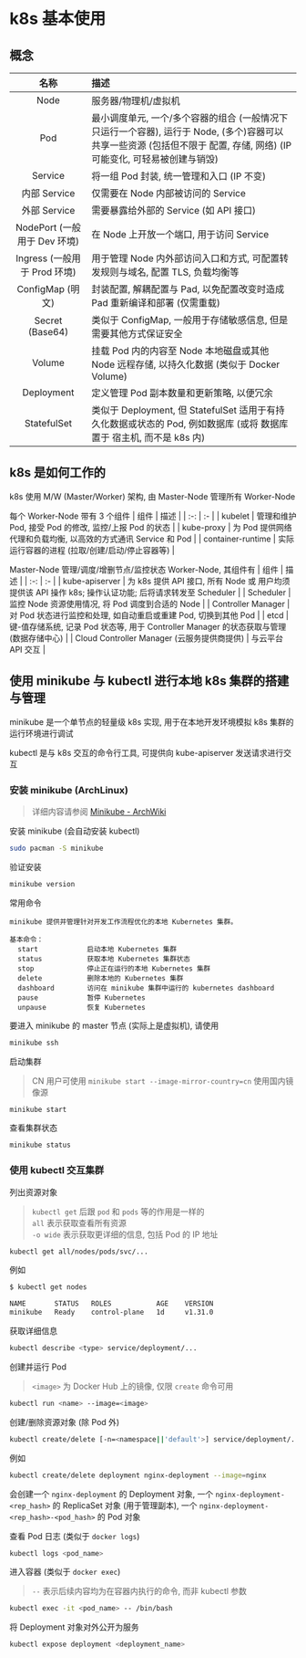 # k8s 基本使用

## 概念

|             名称              | 描述                                                                                                                                                                    |
| :---------------------------: | :---------------------------------------------------------------------------------------------------------------------------------------------------------------------- |
|             Node              | 服务器/物理机/虚拟机                                                                                                                                                    |
|              Pod              | 最小调度单元, 一个/多个容器的组合 (一般情况下只运行一个容器), 运行于 Node, (多个)容器可以共享一些资源 (包括但不限于 配置, 存储, 网络) (IP 可能变化, 可轻易被创建与销毁) |
|            Service            | 将一组 Pod 封装, 统一管理和入口 (IP 不变)                                                                                                                               |
|         内部 Service          | 仅需要在 Node 内部被访问的 Service                                                                                                                                      |
|         外部 Service          | 需要暴露给外部的 Service (如 API 接口)                                                                                                                                  |
| NodePort (一般用于 Dev 环境) | 在 Node 上开放一个端口, 用于访问 Service                                                                                                                                |
| Ingress (一般用于 Prod 环境)  | 用于管理 Node 内外部访问入口和方式, 可配置转发规则与域名, 配置 TLS, 负载均衡等                                                                                          |
|       ConfigMap (明文)        | 封装配置, 解耦配置与 Pad, 以免配置改变时造成 Pad 重新编译和部署 (仅需重载)                                                                                              |
|        Secret (Base64)        | 类似于 ConfigMap, 一般用于存储敏感信息, 但是需要其他方式保证安全                                                                                                        |
|            Volume             | 挂载 Pod 内的内容至 Node 本地磁盘或其他 Node 远程存储, 以持久化数据 (类似于 Docker Volume)                                                                              |
|          Deployment           | 定义管理 Pod 副本数量和更新策略, 以便冗余                                                                                                                               |
|          StatefulSet          | 类似于 Deployment, 但 StatefulSet 适用于有持久化数据或状态的 Pod, 例如数据库 (或将 数据库 置于 宿主机, 而不是 k8s 内)                                                   |

## k8s 是如何工作的

k8s 使用 M/W (Master/Worker) 架构, 由 Master-Node 管理所有 Worker-Node

每个 Worker-Node 带有 3 个组件
| 组件 | 描述 |
| :-: | :- |
| kubelet | 管理和维护 Pod, 接受 Pod 的修改, 监控/上报 Pod 的状态 |
| kube-proxy | 为 Pod 提供网络代理和负载均衡, 以高效的方式通讯 Service 和 Pod |
| container-runtime | 实际运行容器的进程 (拉取/创建/启动/停止容器等) |

Master-Node 管理/调度/增删节点/监控状态 Worker-Node, 其组件有
| 组件 | 描述 |
| :-: | :- |
| kube-apiserver | 为 k8s 提供 API 接口, 所有 Node 或 用户均须提供该 API 操作 k8s; 操作认证功能; 后将请求转发至 Scheduler |
| Scheduler | 监控 Node 资源使用情况, 将 Pod 调度到合适的 Node |
| Controller Manager | 对 Pod 状态进行监控和处理, 如自动重启或重建 Pod, 切换到其他 Pod |
| etcd | 键-值存储系统, 记录 Pod 状态等, 用于 Controller Manager 的状态获取与管理 (数据存储中心) |
| Cloud Controller Manager (云服务提供商提供) | 与云平台 API 交互 |

## 使用 minikube 与 kubectl 进行本地 k8s 集群的搭建与管理

minikube 是一个单节点的轻量级 k8s 实现, 用于在本地开发环境模拟 k8s 集群的运行环境进行调试

kubectl 是与 k8s 交互的命令行工具, 可提供向 kube-apiserver 发送请求进行交互

### 安装 minikube (ArchLinux)

> 详细内容请参阅 [Minikube - ArchWiki](https://wiki.archlinux.org/title/Minikube)

安装 minikube (会自动安装 kubectl)

```sh
sudo pacman -S minikube
```

验证安装

```sh
minikube version
```

常用命令

```
minikube 提供并管理针对开发工作流程优化的本地 Kubernetes 集群。

基本命令：
  start            启动本地 Kubernetes 集群
  status           获取本地 Kubernetes 集群状态
  stop             停止正在运行的本地 Kubernetes 集群
  delete           删除本地的 Kubernetes 集群
  dashboard        访问在 minikube 集群中运行的 kubernetes dashboard
  pause            暂停 Kubernetes
  unpause          恢复 Kubernetes
```

要进入 minikube 的 master 节点 (实际上是虚拟机), 请使用
```sh
minikube ssh
```

启动集群

> CN 用户可使用 `minikube start --image-mirror-country=cn` 使用国内镜像源

```sh
minikube start
```

查看集群状态

```sh
minikube status
```

### 使用 kubectl 交互集群

列出资源对象

> `kubectl get` 后跟 `pod` 和 `pods` 等的作用是一样的  
> `all` 表示获取查看所有资源  
> `-o wide` 表示获取更详细的信息, 包括 Pod 的 IP 地址

```sh
kubectl get all/nodes/pods/svc/...
```

例如

```sh
$ kubectl get nodes

NAME       STATUS   ROLES           AGE    VERSION
minikube   Ready    control-plane   1d     v1.31.0
```

获取详细信息

```sh
kubectl describe <type> service/deployment/...
```

创建并运行 Pod

> `<image>` 为 Docker Hub 上的镜像, 仅限 `create` 命令可用

```sh
kubectl run <name> --image=<image>
```

创建/删除资源对象 (除 Pod 外)

```sh
kubectl create/delete [-n=<namespace||'default'>] service/deployment/... [--image=<image>] [...options]
```

例如

```sh
kubectl create/delete deployment nginx-deployment --image=nginx
```

会创建一个 `nginx-deployment` 的 Deployment 对象, 一个 `nginx-deployment-<rep_hash>` 的 ReplicaSet 对象 (用于管理副本), 一个 `nginx-deployment-<rep_hash>-<pod_hash>` 的 Pod 对象

查看 Pod 日志 (类似于 `docker logs`)

```sh
kubectl logs <pod_name>
```

进入容器 (类似于 `docker exec`)

> `--` 表示后续内容均为在容器内执行的命令, 而非 kubectl 参数

```sh
kubectl exec -it <pod_name> -- /bin/bash
```

将 Deployment 对象对外公开为服务
```sh
kubectl expose deployment <deployment_name>
```
